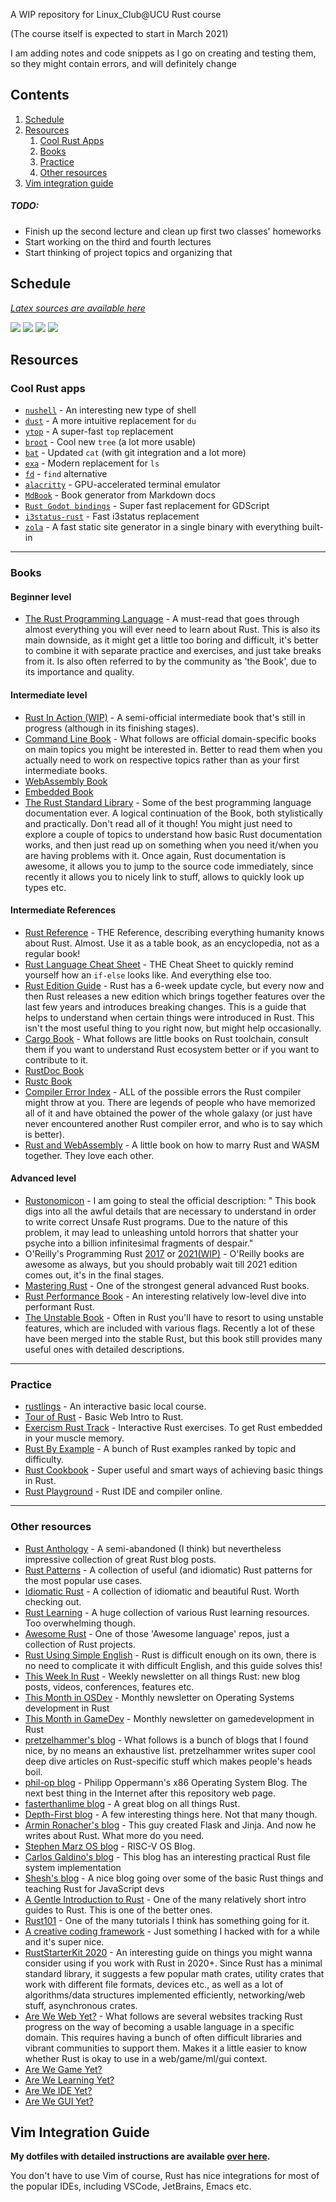A WIP repository for Linux_Club@UCU Rust course

(The course itself is expected to start in March 2021)

I am adding notes and code snippets as I go on creating and testing them,
so they might contain errors, and will definitely change

## Contents
1. [Schedule](#Schedule)
1. [Resources](#Resources)
	1. [Cool Rust Apps](#Cool-Rust-Apps)
	1. [Books](#Books)
	1. [Practice](#Practice)
	1. [Other resources](#Other-resources)
1. [Vim integration guide](#Vim-Integration-Guide)

##### TODO:
* Finish up the second lecture and clean up first two classes' homeworks
* Start working on the third and fourth lectures
* Start thinking of project topics and organizing that

## Schedule

[*Latex sources are available here*](https://github.com/LastGenius-edu/latex_templates)

[![](images/week6.png)](rust_1/lecture.pdf)
[![](images/week7.png)](rust_2/lecture.pdf)
[![](images/week9.png)]()
[![](images/week10.png)]()

## Resources

### Cool Rust apps

* [`nushell`](https://github.com/nushell/nushell) - An interesting new type of shell
* [`dust`](https://github.com/bootandy/dust) - A more intuitive replacement for `du`
* [`ytop`](https://github.com/cjbassi/ytop) - A super-fast `top` replacement
* [`broot`](https://github.com/Canop/broot) - Cool new `tree` (a lot more usable)
* [`bat`](https://github.com/sharkdp/bat) -  Updated `cat` (with git integration and a lot more)
* [`exa`](https://github.com/ogham/exa) - Modern replacement for `ls` 
* [`fd`](https://github.com/sharkdp/fd) - `find` alternative 
* [`alacritty`](https://github.com/alacritty/alacritty) - GPU-accelerated terminal emulator
* [`MdBook`](https://crates.io/crates/mdbook) - Book generator from Markdown docs
* [`Rust Godot bindings`](https://godot-rust.github.io/) - Super fast replacement for GDScript
* [`i3status-rust`](https://github.com/greshake/i3status-rust) - Fast i3status replacement
* [`zola`](https://github.com/getzola/zola) - A fast static site generator in a single binary with everything built-in

---
### Books

#### Beginner level

* [The Rust Programming Language](https://doc.rust-lang.org/book/) - A must-read that goes through almost everything
you will ever need to learn about Rust. This is also its main downside, as it might get a little too boring and
difficult, it's better to combine it with separate practice and exercises, and just take breaks from it. Is also
often referred to by the community as 'the Book', due to its importance and quality.

#### Intermediate level

* [Rust In Action (WIP)](https://livebook.manning.com/book/rust-in-action/welcome/v-15/) - A semi-official intermediate
book that's still in progress (although in its finishing stages).
* [Command Line Book](https://rust-cli.github.io/book/index.html) - What follows are official domain-specific books on main topics you might be interested in.
Better to read them when you actually need to work on respective topics rather than as your first intermediate books.
* [WebAssembly Book](https://rustwasm.github.io/docs/book/)
* [Embedded Book](https://doc.rust-lang.org/embedded-book)
* [The Rust Standard Library](https://doc.rust-lang.org/std/index.html) - Some of the best programming language
documentation ever. A logical continuation of the Book, both stylistically and practically. Don't read all of it
though! You might just need to explore a couple of topics to understand how basic Rust documentation works, 
and then just read up on something when you need it/when you are having problems with it. Once again, Rust documentation
is awesome, it allows you to jump to the source code immediately, since recently it allows you to nicely link to stuff,
allows to quickly look up types etc.

#### Intermediate References

* [Rust Reference](https://doc.rust-lang.org/reference/index.html) - THE Reference, describing everything humanity knows about Rust. Almost.
Use it as a table book, as an encyclopedia, not as a regular book!
* [Rust Language Cheat Sheet](https://cheats.rs/) - THE Cheat Sheet to quickly remind yourself how an `if-else` looks like. And everything else too.
* [Rust Edition Guide](https://doc.rust-lang.org/edition-guide/index.html) - Rust has a 6-week update cycle, but every now and then Rust
releases a new edition which brings together features over the last few years and introduces breaking changes. This is a guide that helps
to understand when certain things were introduced in Rust. This isn't the most useful thing to you right now, but might help occasionally.
* [Cargo Book](https://doc.rust-lang.org/cargo/index.html) - What follows are little books on Rust toolchain, consult them if you want to
understand Rust ecosystem better or if you want to contribute to it.
* [RustDoc Book](https://doc.rust-lang.org/rustdoc/index.html)
* [Rustc Book](https://doc.rust-lang.org/rustc/index.html)
* [Compiler Error Index](https://doc.rust-lang.org/error-index.html) - ALL of the possible errors the Rust compiler might throw at you. There
are legends of people who have memorized all of it and have obtained the power of the whole galaxy (or just have never encountered another Rust
compiler error, and who is to say which is better).
* [Rust and WebAssembly](https://rustwasm.github.io/book/) - A little book on how to marry Rust and WASM together. They love each other.

#### Advanced level

* [Rustonomicon](https://doc.rust-lang.org/nomicon/index.html) - I am going to steal the official description: "
This book digs into all the awful details that are necessary to 
understand in order to write correct Unsafe Rust programs. Due 
to the nature of this problem, it may lead to unleashing untold horrors 
that shatter your psyche into a billion infinitesimal fragments of despair."
* O'Reilly's Programming Rust [2017](https://1lib.eu/book/3400043/791885) or [2021(WIP)](https://1lib.eu/book/11015337/796e6b) - O'Reilly
books are awesome as always, but you should probably wait till 2021 edition comes out, it's in the final stages.
* [Mastering Rust](https://1lib.eu/book/4991763/d99ef4) - One of the strongest general advanced Rust books.
* [Rust Performance Book](https://nnethercote.github.io/perf-book/) - An interesting relatively low-level dive into performant Rust.
* [The Unstable Book](https://doc.rust-lang.org/nightly/unstable-book/index.html) - Often in Rust you'll have to resort to using
unstable features, which are included with various flags. Recently a lot of these have been merged into the stable Rust, but
this book still provides many useful ones with detailed descriptions.

---
### Practice

* [rustlings](https://github.com/rust-lang/rustlings/) - An interactive basic local course.
* [Tour of Rust](https://tourofrust.com/) - Basic Web Intro to Rust.
* [Exercism Rust Track](https://exercism.io/tracks/rust) - Interactive Rust exercises. To get Rust embedded in your muscle memory.
* [Rust By Example](https://doc.rust-lang.org/stable/rust-by-example/) - A bunch of Rust examples ranked by topic and difficulty.
* [Rust Cookbook](https://rust-lang-nursery.github.io/rust-cookbook/) - Super useful and smart ways of achieving basic things in Rust.
* [Rust Playground](https://play.rust-lang.org/) - Rust IDE and compiler online.

---
### Other resources

* [Rust Anthology](https://github.com/brson/rust-anthology/blob/master/master-list.md) - A semi-abandoned (I think) but nevertheless impressive collection of great Rust blog posts.
* [Rust Patterns](https://github.com/rust-unofficial/patterns) - A collection of useful (and idiomatic) Rust patterns for the most popular use cases.
* [Idiomatic Rust](https://github.com/mre/idiomatic-rust) - A collection of idiomatic and beautiful Rust. Worth checking out.
* [Rust Learning](https://github.com/ctjhoa/rust-learning) - A huge collection of various Rust learning resources. Too overwhelming though.
* [Awesome Rust](https://github.com/rust-unofficial/awesome-rust) - One of those 'Awesome language' repos, just a collection of Rust projects.
* [Rust Using Simple English](https://github.com/Dhghomon/easy_rust) - Rust is difficult enough on its own,
there is no need to complicate it with difficult English, and this guide solves this!
* [This Week In Rust](https://this-week-in-rust.org/) - Weekly newsletter on all things Rust: new blog posts, videos, conferences, features etc. 
* [This Month in OSDev](https://rust-osdev.com/) - Monthly newsletter on Operating Systems development in Rust
* [This Month in GameDev](https://rust-gamedev.github.io/) - Monthly newsletter on gamedevelopment in Rust
* [pretzelhammer's blog](https://github.com/pretzelhammer/rust-blog/) - What follows is a bunch of blogs that I found nice, by no 
means an exhaustive list. pretzelhammer writes super cool deep dive articles on Rust-specific stuff which makes people's heads boil.
* [phil-op blog](https://os.phil-opp.com/) - Philipp Oppermann's x86 Operating System Blog. The next best thing in the Internet after this repository web page.
* [fasterthanlime blog](https://fasterthanli.me/) - A great blog on all things Rust. 
* [Depth-First blog](https://depth-first.com/) - A few interesting things here. Not that many though.
* [Armin Ronacher's blog](https://lucumr.pocoo.org/about/) - This guy created Flask and Jinja. And now he writes about Rust. What more do you need.
* [Stephen Marz OS blog](https://osblog.stephenmarz.com/) - RISC-V OS Blog.
* [Carlos Galdino's blog](https://blog.carlosgaldino.com/) - This blog has an interesting practical Rust file system implementation
* [Shesh's blog](http://www.sheshbabu.com/) - A nice blog going over some of the basic Rust things and teaching Rust for JavaScript devs
* [A Gentle Introduction to Rust](https://stevedonovan.github.io/rust-gentle-intro/) - One of the many relatively short intro guides to Rust. This is one of the better ones.
* [Rust101](https://www.ralfj.de/projects/rust-101/) - One of the many tutorials I think has something going for it.
* [A creative coding framework](https://nannou.cc/) - Just something I hacked with for a while and it's super nice.
* [RustStarterKit 2020](https://wiki.alopex.li/RustStarterKit2020) - An interesting guide on things you might wanna
consider using if you work with Rust in 2020+. Since Rust has a minimal standard library, it suggests a few popular
math crates, utility crates that work with different file formats, devices etc., as well as a lot of algorithms/data
structures implemented efficiently, networking/web stuff, asynchronous crates.
* [Are We Web Yet?](https://www.arewewebyet.org/) - What follows are several websites tracking Rust progress on the way of
becoming a usable language in a specific domain. This requires having a bunch of often difficult libraries and vibrant
communities to support them. Makes it a little easier to know whether Rust is okay to use in a web/game/ml/gui context.
* [Are We Game Yet?](https://arewegameyet.rs/)
* [Are We Learning Yet?](http://www.arewelearningyet.com/)
* [Are We IDE Yet?](https://areweideyet.com/)
* [Are We GUI Yet?](https://www.areweguiyet.com/)

## Vim Integration Guide

**My dotfiles with detailed instructions are available [over here](https://github.com/LastGenius-edu/my_dotfiles).**

You don't have to use Vim of course, Rust has nice integrations for most
of the popular IDEs, including VSCode, JetBrains, Emacs etc.
